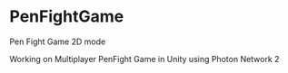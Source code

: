 # PenFightGame
Pen Fight Game 2D mode

Working on Multiplayer PenFight Game in Unity using Photon Network 2
